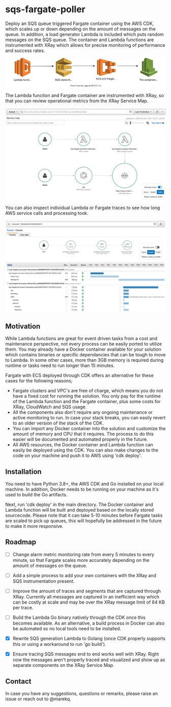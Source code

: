 sqs-fargate-poller
==================

Deploy an SQS queue triggered Fargate container using the AWS CDK, which scales up or down depending on the amount of messages on the queue. In addition, a load generator Lambda is included which puts random messages on the SQS queue. The container and Lambda functions are instrumented with XRay which allows for precise monitoring of performance and success rates. 


![alt text](./docs/diagram.svg)


The Lambda function and Fargate container are instrumented with XRay, so that you can review operational metrics from the XRay Service Map.


![alt text](./docs/xray.png)


You can also inspect individual Lambda or Fargate traces to see how long AWS service calls and processing took.


![alt text](./docs/trace.png)


Motivation
----------

While Lambda functions are great for event driven tasks from a cost and maintenance perspective, not every process can be easily ported to utilize them. You may already have a Docker container available for your solution which contains binaries or specific dependancies that can be tough to move to Lambda. In some other cases, more than 3GB memory is required during runtime or tasks need to run longer than 15 minutes. 

 Fargate with ECS deployed through CDK offers an alternative for these cases for the following reasons;

 - Fargate clusters and VPC's are free of charge, which means you do not have a fixed cost for running the solution. You only pay for the runtime of the Lambda function and the Fargate container, plus some costs for XRay, CloudWatch and SQS usage. 
 - All the components also don't require any ongoing maintenance or active monitoring to run. In case your stack breaks, you can easily revert to an older version of the stack of the CDK. 
 - You can import any Docker container into the solution and customize the amount of memory and CPU that it requires. The process to do this easier will be documented and automated properly in the future.  
 - All AWS resources, the Docker container and Lambda function can easily be deployed using the CDK. You can also make changes to the code on your machine and push it to AWS using 'cdk deploy'. 


Installation
------------

You need to have Python 3.8+, the AWS CDK and Go installed on your local machine. In addition, Docker needs to be running on your machine as it's used to build the Go artifacts. 

Next, run 'cdk deploy' in the main directory. The Docker container and Lambda function will be built and deployed based on the locally stored sourcecode. Please note that it can take 5-10 minutes before Fargate tasks are scaled to pick up queues, this will hopefully be addressed in the future to make it more responsive. 



Roadmap
-------

- [ ] Change alarm metric monitoring rate from every 5 minutes to every minute, so that Fargate scales more accurately depending on the amount of messages on the queue. 
- [ ] Add a simple process to add your own containers with the XRay and SQS instrumentation present. 
- [ ] Improve the amount of traces and segments that are captured through XRay. Currently all messages are captured in an inefficient way which can be costly at scale and may be over the XRay message limit of 64 KB per trace.
- [ ] Build the Lambda Go binary natively through the CDK once this becomes available. As an alternative, a build process in Docker can also be automated so no local tools need to be installed. 
- [X] Rewrite SQS generation Lambda to Golang (once CDK properly supports this or using a workaround to run 'go build').
- [X] Ensure tracing SQS messages end to end works well with XRay. Right now the messages aren't properly traced and visualized and show up as separate components on the XRay Service Map.



Contact
-------

In case you have any suggestions, questions or remarks, please raise an issue or reach out to @marekq.

